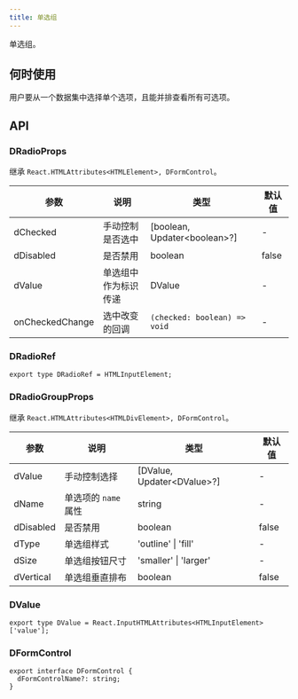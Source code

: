 ```yaml
---
title: 单选组
---
```


单选组。

## 何时使用

用户要从一个数据集中选择单个选项，且能并排查看所有可选项。

## API

### DRadioProps

继承 `React.HTMLAttributes<HTMLElement>, DFormControl`。

<!-- prettier-ignore-start -->
| 参数 | 说明 | 类型 | 默认值 | 
| --- | --- | --- | --- | 
| dChecked | 手动控制是否选中 | [boolean, Updater\<boolean\>?] | - |
| dDisabled | 是否禁用 | boolean | false |
| dValue | 单选组中作为标识传递 | DValue  | - |
| onCheckedChange | 选中改变的回调 | `(checked: boolean) => void` | - |
<!-- prettier-ignore-end -->

### DRadioRef

```tsx
export type DRadioRef = HTMLInputElement;
```

### DRadioGroupProps

继承 `React.HTMLAttributes<HTMLDivElement>, DFormControl`。

<!-- prettier-ignore-start -->
| 参数 | 说明 | 类型 | 默认值 | 
| --- | --- | --- | --- | 
| dValue | 手动控制选择 | [DValue, Updater\<DValue\>?] | - |
| dName | 单选项的 `name` 属性 | string | - |
| dDisabled | 是否禁用 | boolean | false |
| dType | 单选组样式 | 'outline' \| 'fill' | - |
| dSize | 单选组按钮尺寸 | 'smaller' \| 'larger' | - |
| dVertical | 单选组垂直排布 | boolean | false |
<!-- prettier-ignore-end -->

### DValue

```tsx
export type DValue = React.InputHTMLAttributes<HTMLInputElement>['value'];
```

### DFormControl

```tsx
export interface DFormControl {
  dFormControlName?: string;
}
```
